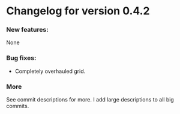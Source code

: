 # Changelog for version 0.4.2
### New features:
None

### Bug fixes:
* Completely overhauled grid.

### More
See commit descriptions for more. I add large descriptions to all big commits.